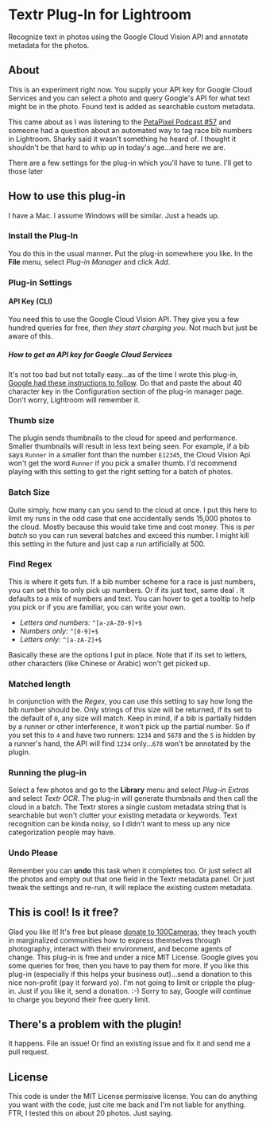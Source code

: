 # Textr Plug-In for Lightroom #

Recognize text in photos using the Google Cloud Vision API and
annotate metadata for the photos.

## About

This is an experiment right now.  You supply your API key for Google
Cloud Services and you can select a photo and query Google's API for
what text might be in the photo.  Found text is added as searchable
custom metadata.

This came about as I was listening to
the [PetaPixel Podcast #57][PPP57] and someone had a question about an
automated way to tag race bib numbers in Lightroom.  Sharky said it
wasn't something he heard of.  I thought it shouldn't be that hard to
whip up in today's age...and here we are.

[PPP57]: https://petapixel.com/2016/03/20/ep-57-strobist-david-hobby-sticks-consumers/

There are a few settings for the plug-in which you'll have to
tune. I'll get to those later

## How to use this plug-in

I have a Mac. I assume Windows will be similar. Just a heads up.

### Install the Plug-In

You do this in the usual manner.  Put the plug-in somewhere you like.
In the **File** menu, select *Plug-in Manager* and click *Add*.

### Plug-in Settings

#### API Key (CLI)

You need this to use the Google Cloud Vision API.  They give you a few
hundred queries for free, *then they start charging you*.  Not much but
just be aware of this.

##### How to get an API key for Google Cloud Services

It's not too bad but not totally easy...as of the time I wrote this
plug-in, [Google had these instructions to follow][apikey].  Do that
and paste the about 40 character key in the Configuration section of
the plug-in manager page.  Don't worry, Lightroom will remember it.

[apikey]: https://support.google.com/cloud/answer/6158862?hl=en "Google Help Page"

### Thumb size

The plugin sends thumbnails to the cloud for speed and
performance. Smaller thumbnails will result in less text being
seen. For example, if a bib says `Runner` in a smaller font than the
number `E12345`, the Cloud Vision Api won't get the word `Runner` if
you pick a smaller thumb.  I'd recommend playing with this setting to
get the right setting for a batch of photos.

### Batch Size

Quite simply, how many can you send to the cloud at once. I put this
here to limit my runs in the odd case that one accidentally sends
15,000 photos to the cloud.  Mostly because this would take time and
cost money.  This is *per batch* so you can run several batches and
exceed this number.  I might kill this setting in the future and just
cap a run artificially at 500.

### Find Regex

This is where it gets fun. If a bib number scheme for a race is just
numbers, you can set this to only pick up numbers.  Or if its just
text, same deal . It defaults to a mix of numbers and text.  You can
hover to get a tooltip to help you pick or if you are familiar, you
can write your own.

  * *Letters and numbers:* `^[a-zA-Z0-9]+$`
  * *Numbers only:* `^[0-9]+$`
  * *Letters only:* `^[a-zA-Z]+$`
  
Basically these are the options I put in place.  Note that if its set
to letters, other characters (like Chinese or Arabic) won't get picked
up.

### Matched length

In conjunction with the *Regex*, you can use this setting to say how
long the bib number should be.  Only strings of this size will be
returned, if its set to the default of `0`, any size will match.  Keep
in mind, if a bib is partially hidden by a runner or other
interference, it won't pick up the partial number. So if you set this
to `4` and have two runners: `1234` and `5678` and the `5` is hidden
by a runner's hand, the API will find `1234` only...`678` won't be
annotated by the plugin.

### Running the plug-in

Select a few photos and go to the **Library** menu and select *Plug-in
Extras* and select *Textr OCR*.  The plug-in will generate thumbnails
and then call the cloud in a batch.  The Textr stores a single custom
metadata string that is searchable but won't clutter your existing
metadata or keywords.  Text recognition can be kinda noisy, so I
didn't want to mess up any nice categorization people may have.

### Undo Please
Remember you can **undo** this task when it completes too. Or just
select all the photos and empty out that one field in the Textr
metadata panel. Or just tweak the settings and re-run, it will replace
the existing custom metadata.

## This is cool! Is it free?

Glad you like it! It's free but
please [donate to 100Cameras][100Cameras]; they teach youth in
marginalized communities how to express themselves through
photography, interact with their environment, and become agents of
change. This plug-in is free and under a nice MIT License. Google
gives you some queries for free, then you have to pay them for more.
If you like this plug-in (especially if this helps your business
out)...send a donation to this nice non-profit (pay it forward yo).
I'm not going to limit or cripple the plug-in.  Just if you like it,
send a donation. :-) Sorry to say, Google will continue to charge you
beyond their free query limit.

[100Cameras]: https://100cameras.wedid.it/ "100 Cameras"

## There's a problem with the plugin!

It happens. File an issue! Or find an existing issue and fix it and
send me a pull request.

## License ##

This code is under the MIT License permissive license.  You can do
anything you want with the code, just cite me back and I'm not liable
for anything.  FTR, I tested this on about 20 photos. Just saying. 

